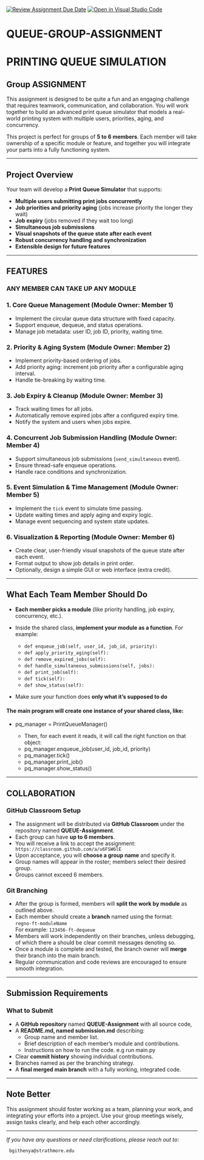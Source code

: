 [![Review Assignment Due Date](https://classroom.github.com/assets/deadline-readme-button-22041afd0340ce965d47ae6ef1cefeee28c7c493a6346c4f15d667ab976d596c.svg)](https://classroom.github.com/a/NjDJb0HP)
[![Open in Visual Studio Code](https://classroom.github.com/assets/open-in-vscode-2e0aaae1b6195c2367325f4f02e2d04e9abb55f0b24a779b69b11b9e10269abc.svg)](https://classroom.github.com/online_ide?assignment_repo_id=19776855&assignment_repo_type=AssignmentRepo)
# QUEUE-GROUP-ASSIGNMENT

# PRINTING QUEUE SIMULATION

## Group ASSIGNMENT

This assignment is designed to be quite a fun and an engaging challenge that requires teamwork, communication, and collaboration. You will work together to build an advanced print queue simulator that models a real-world printing system with multiple users, priorities, aging, and concurrency.

This project is perfect for groups of **5 to 6 members**. Each member will take ownership of a specific module or feature, and together you will integrate your parts into a fully functioning system.

---

## Project Overview

Your team will develop a **Print Queue Simulator** that supports:

- **Multiple users submitting print jobs concurrently**
- **Job priorities and priority aging** (jobs increase priority the longer they wait)
- **Job expiry** (jobs removed if they wait too long)
- **Simultaneous job submissions**
- **Visual snapshots of the queue state after each event**
- **Robust concurrency handling and synchronization**
- **Extensible design for future features**

---

## FEATURES
### ANY MEMBER CAN TAKE UP ANY MODULE
### 1. Core Queue Management (Module Owner: Member 1)
- Implement the circular queue data structure with fixed capacity.
- Support enqueue, dequeue, and status operations.
- Manage job metadata: user ID, job ID, priority, waiting time.

### 2. Priority & Aging System (Module Owner: Member 2)
- Implement priority-based ordering of jobs.
- Add priority aging: increment job priority after a configurable aging interval.
- Handle tie-breaking by waiting time.

### 3. Job Expiry & Cleanup (Module Owner: Member 3)
- Track waiting times for all jobs.
- Automatically remove expired jobs after a configured expiry time.
- Notify the system and users when jobs expire.

### 4. Concurrent Job Submission Handling (Module Owner: Member 4)
- Support simultaneous job submissions (`send_simultaneous` event).
- Ensure thread-safe enqueue operations.
- Handle race conditions and synchronization.

### 5. Event Simulation & Time Management (Module Owner: Member 5)
- Implement the `tick` event to simulate time passing.
- Update waiting times and apply aging and expiry logic.
- Manage event sequencing and system state updates.

### 6. Visualization & Reporting (Module Owner: Member 6)
- Create clear, user-friendly visual snapshots of the queue state after each event.
- Format output to show job details in print order.
- Optionally, design a simple GUI or web interface (extra credit).

---
## What Each Team Member Should Do

- **Each member picks a module** (like priority handling, job expiry, concurrency, etc.).
- Inside the shared class, **implement your module as a function**. For example:  
  - `def enqueue_job(self, user_id, job_id, priority):`  
  - `def apply_priority_aging(self):`  
  - `def remove_expired_jobs(self):`  
  - `def handle_simultaneous_submissions(self, jobs):`  
  - `def print_job(self):`  
  - `def tick(self):`  
  - `def show_status(self):`

- Make sure your function does **only what it’s supposed to do**

 #### The main program will create one instance of your shared class, like:  
- pq_manager = PrintQueueManager()

  - Then, for each event it reads, it will call the right function on that object:  
  - pq_manager.enqueue_job(user_id, job_id, priority)
  - pq_manager.tick()
  - pq_manager.print_job()
  - pq_manager.show_status()
___
## COLLABORATION

### GitHub Classroom Setup

- The assignment will be distributed via **GitHub Classroom** under the repository named **QUEUE-Assignment**.
- Each group can have **up to 6 members**.
- You will receive a link to accept the assignment: ```` https://classroom.github.com/a/u6FSW6lE````
- Upon acceptance, you will **choose a group name** and specify it.
- Group names will appear in the roster; members select their desired group.
- Groups cannot exceed 6 members.

### Git Branching

- After the group is formed, members will **split the work by module** as outlined above.
- Each member should create a **branch** named using the format:  
  `regno-ft-moduleName`  
  For example: `123456-ft-dequeue`
- Members will work independently on their branches, unless debugging, of which there a should be clear commit messages denoting so.
- Once a module is complete and tested, the branch owner will **merge** their branch into the main branch.
- Regular communication and code reviews are encouraged to ensure smooth integration.

---

## Submission Requirements

### What to Submit

- A **GitHub repository** named **QUEUE-Assignment** with all source code, 
- A **README.md, named submission.md** describing:
  - Group name and member list.
  - Brief description of each member’s module and contributions.
  - Instructions on how to run the code. e.g run main.py
- Clear **commit history** showing individual contributions.
- Branches named as per the branching strategy.
- A **final merged main branch** with a fully working, integrated code.
---

## Note Better

This assignment should foster working as a team, planning your work, and integrating your efforts into a project. Use your group meetings wisely, assign tasks clearly, and help each other accordingly.

---

*If you have any questions or need clarifications, please reach out to:*
```
 bgithenya@strathmore.edu
